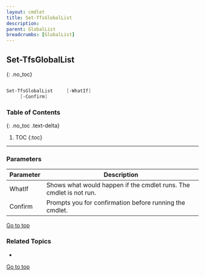 ```yaml
---
layout: cmdlet
title: Set-TfsGlobalList
description: 
parent: GlobalList
breadcrumbs: [GlobalList]
---
```

## Set-TfsGlobalList
{: .no_toc}



```powershell

Set-TfsGlobalList     [-WhatIf]
     [-Confirm]

```

### Table of Contents
{: .no_toc .text-delta}

1. TOC
{:toc}

-----
### Parameters

| Parameter | Description |
|:----------|-------------|
 | WhatIf | Shows what would happen if the cmdlet runs. The cmdlet is not run. |
 | Confirm | Prompts you for confirmation before running the cmdlet. |
 
[Go to top](#set-tfsgloballist)

### Related Topics

* 


[Go to top](#set-tfsgloballist)

